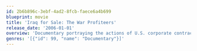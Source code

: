 ```yaml
---
id: 2b6b896c-3ebf-4ad2-8fcb-faece6a4b699
blueprint: movie
title: 'Iraq for Sale: The War Profiteers'
release_date: '2006-01-01'
overview: 'Documentary portraying the actions of U.S. corporate contractors in the U.S.-Iraq war. Interviews with employees and former employees of such companies as Halliburton, CACI, and KBR suggest that government cronyism is behind apparent "sweetheart" deals that give such contractors enormous freedom to profit from supplying support and material to American troops while providing little oversight. Survivors of employees who were killed discuss the claim that the companies cared more for profit than for the welfare of their own workers, and soldiers indicate that the quality of services provided is sub-standard and severely in contradiction to the comparatively huge profits being generated. Also depicted are the unsuccessful attempts by the filmmakers to get company spokesmen to respond to the charges made by the interviewees.'
genres: '[{"id": 99, "name": "Documentary"}]'
---
```

